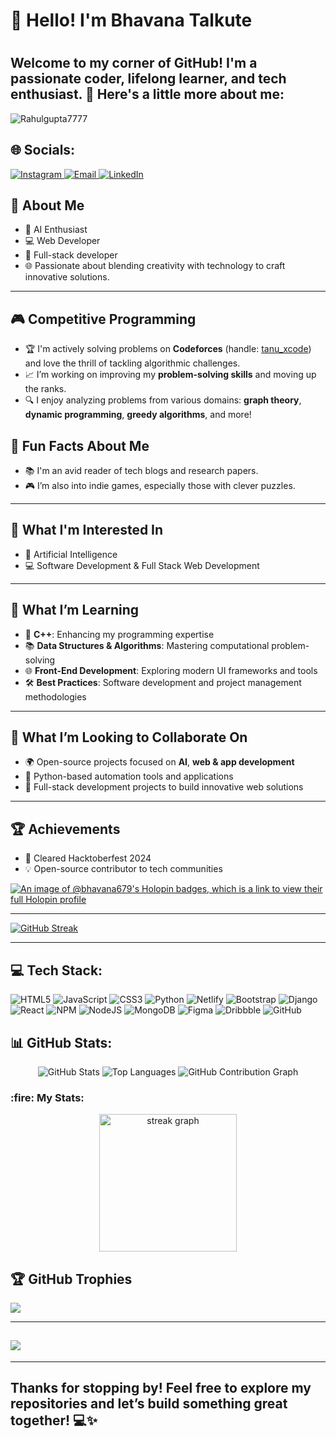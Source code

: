 <h1> 👋 Hello! I'm Bhavana Talkute<h1>

Welcome to my corner of GitHub! I'm a passionate coder, lifelong learner, and tech enthusiast. 🚀 Here's a little more about me:
---

<p align="left">
  <img src="https://komarev.com/ghpvc/?username=bhavana679&label=Profile%20views&color=0e75b6&style=flat" alt="Rahulgupta7777" />
</p>

## 🌐 Socials:
<a href="https://instagram.com/bhavanaa.talkute" target="_blank" rel="noreferrer">
  <img src="https://img.shields.io/badge/Instagram-%23E4405F.svg?logo=Instagram&logoColor=white" alt="Instagram" />
</a>
<a href="mailto:bhavanatalkute@gmail.com" target="_blank" rel="noreferrer">
  <img src="https://img.shields.io/badge/Email-D14836?logo=gmail&logoColor=white" alt="Email" />
</a>
<a href="https://www.linkedin.com/in/bhavana-talkute-58808530b/" target="_blank" rel="noreferrer">
  <img src="https://img.shields.io/badge/LinkedIn-0077B5?style=for-the-badge&logo=linkedin&logoColor=white" alt="LinkedIn" />
</a>

## 🌟 About Me  

- 🚀 AI Enthusiast  
- 💻 Web Developer
- 🎨 Full-stack developer
- 🌐 Passionate about blending creativity with technology to craft innovative solutions.

---
## 🎮 Competitive Programming
- 🏆 I'm actively solving problems on **Codeforces** (handle: [tanu_xcode](https://codeforces.com/profile/tanu_xcode)) and love the thrill of tackling algorithmic challenges.
- 📈 I’m working on improving my **problem-solving skills** and moving up the ranks.
- 🔍 I enjoy analyzing problems from various domains: **graph theory**, **dynamic programming**, **greedy algorithms**, and more!

## 🔭 Fun Facts About Me
- 📚 I'm an avid reader of tech blogs and research papers.
- 🎮 I’m also into indie games, especially those with clever puzzles.
----
## 👀 What I'm Interested In

- 🤖 Artificial Intelligence 
- 💻 Software Development & Full Stack Web Development  

---

## 🌱 **What I’m Learning**

- 🔷 **C++**: Enhancing my programming expertise  
- 📚 **Data Structures & Algorithms**: Mastering computational problem-solving  
- 🌐 **Front-End Development**: Exploring modern UI frameworks and tools  
- 🛠️ **Best Practices**: Software development and project management methodologies  

---

## 💞️ **What I’m Looking to Collaborate On**

- 🌍 Open-source projects focused on **AI**, **web & app development**
- 🔧 Python-based automation tools and applications  
- 🎨 Full-stack development projects to build innovative web solutions   
----
## 🏆 Achievements

- 🌟 Cleared Hacktoberfest 2024  
- 💡 Open-source contributor to tech communities


[![An image of @bhavana679's Holopin badges, which is a link to view their full Holopin profile](https://holopin.me/bhavana679)](https://www.holopin.io/@bhavana679)

---
[![GitHub Streak](https://github-readme-streak-stats.herokuapp.com?user=bhavana-codeastromer&theme=rose&hide_border=true)](https://git.io/streak-stats)

---

## 💻 Tech Stack:
![HTML5](https://img.shields.io/badge/html5-%23E34F26.svg?style=for-the-badge&logo=html5&logoColor=white) 
![JavaScript](https://img.shields.io/badge/javascript-%23323330.svg?style=for-the-badge&logo=javascript&logoColor=%23F7DF1E) 
![CSS3](https://img.shields.io/badge/css3-%231572B6.svg?style=for-the-badge&logo=css3&logoColor=white) 
![Python](https://img.shields.io/badge/python-3670A0?style=for-the-badge&logo=python&logoColor=ffdd54) 
![Netlify](https://img.shields.io/badge/netlify-%23000000.svg?style=for-the-badge&logo=netlify&logoColor=#00C7B7) 
![Bootstrap](https://img.shields.io/badge/bootstrap-%238511FA.svg?style=for-the-badge&logo=bootstrap&logoColor=white) 
![Django](https://img.shields.io/badge/django-%23092E20.svg?style=for-the-badge&logo=django&logoColor=white) 
![React](https://img.shields.io/badge/react-%2320232a.svg?style=for-the-badge&logo=react&logoColor=%2361DAFB) 
![NPM](https://img.shields.io/badge/NPM-%23CB3837.svg?style=for-the-badge&logo=npm&logoColor=white) 
![NodeJS](https://img.shields.io/badge/node.js-6DA55F?style=for-the-badge&logo=node.js&logoColor=white) 
![MongoDB](https://img.shields.io/badge/MongoDB-%234ea94b.svg?style=for-the-badge&logo=mongodb&logoColor=white) 
![Figma](https://img.shields.io/badge/figma-%23F24E1E.svg?style=for-the-badge&logo=figma&logoColor=white) 
![Dribbble](https://img.shields.io/badge/Dribbble-EA4C89?style=for-the-badge&logo=dribbble&logoColor=white) 
![GitHub](https://img.shields.io/badge/github-%23121011.svg?style=for-the-badge&logo=github&logoColor=white)

## 📊 GitHub Stats:
<div align="center">
  <img src="https://github-readme-stats.vercel.app/api?username=bhavana679&show_icons=true&theme=radical" alt="GitHub Stats" />
  <img src="https://github-readme-stats.vercel.app/api/top-langs/?username=bhavana679&layout=compact&theme=radical" alt="Top Languages" />
  <img src="https://github-readme-activity-graph.vercel.app/graph?username=bhavana679&theme=github-dark" alt="GitHub Contribution Graph" />
</div>
<h3 align="left">:fire: My Stats:</h3>
<div align="center">
  <img src="https://streak-stats.demolab.com?user=bhavana679&locale=en&mode=daily&theme=dark&hide_border=false&border_radius=5" height="220" alt="streak graph" />
</div>


## 🏆 GitHub Trophies
![](https://github-profile-trophy.vercel.app/?username=bhavana679&theme=holi&no-frame=false&no-bg=false&margin-w=4)

---
## [![](https://visitcount.itsvg.in/api?id=bhavanacodeastromer&label=Commits%20watchers&color=5&icon=0&pretty=true)](https://visitcount.itsvg.in)

---

<h2>Thanks for stopping by! Feel free to explore my repositories and let’s build something great together! 💻✨</h2>




<!-- Proudly created with GPRM ( https://gprm.itsvg.in ) -->

<!---
bhavana679/bhavana679 is a ✨ special ✨ repository because its `README.md` (this file) appears on your GitHub profile.
You can click the Preview link to take a look at your changes.
--->
